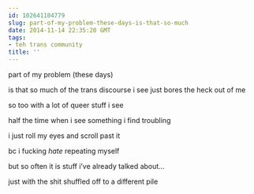 ```yaml
---
id: 102641104779
slug: part-of-my-problem-these-days-is-that-so-much
date: 2014-11-14 22:35:20 GMT
tags:
- teh trans community
title: ''
---
```

<p>part of my problem (these days)</p>

<p>is that so much of the trans discourse i see just bores the heck out of me</p>

<p>so too with a lot of queer stuff i see</p>

<p>half the time when i see something i find troubling</p>

<p>i just roll my eyes and scroll past it</p>

<p>bc i fucking <em>hate</em> repeating myself</p>

<p>but so often it is stuff i&#8217;ve already talked about&#8230;</p>

<p>just with the shit shuffled off to a different pile</p>